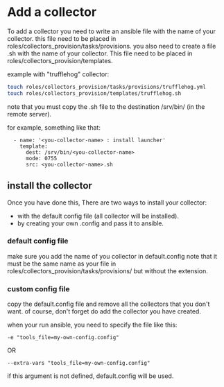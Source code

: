 # Add a collector

To add a collector you need to write an ansible file with the name of your collector.
this file need to be placed in roles/collectors_provision/tasks/provisions.
you also need to create a file .sh with the name of your collector.
This file need to be placed in roles/collectors_provision/templates.

example with "trufflehog" collector:

```bash
touch roles/collectors_provision/tasks/provisions/trufflehog.yml
touch roles/collectors_provision/templates/trufflehog.sh
```

note that you must copy the .sh file to the destination /srv/bin/ (in the remote server).

for example, something like that:

```
  - name: '<you-collector-name> : install launcher'
    template:
      dest: /srv/bin/<you-collector-name>
      mode: 0755
      src: <you-collector-name>.sh
```

## install the collector

Once you have done this, There are two ways to install your collector:

 - with the default config file (all collector will be installed).
 - by creating your own .config and pass it to ansible.

### default config file

make sure you add the name of you collector in default.config
note that it must be the same name as your file in roles/collectors_provision/tasks/provisions/ but without the extension.

### custom config file

copy the default.config file and remove all the collectors that you don't want.
of course, don't forget do add the collector you have created.

when your run ansible, you need to specify the file like this:

```
-e "tools_file=my-own-config.config"
```

OR

```
--extra-vars "tools_file=my-own-config.config"
```

if this argument is not defined, default.config will be used.

